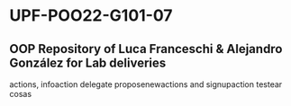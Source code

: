 # UPF-POO22-G101-07
## OOP Repository of Luca Franceschi & Alejandro González for Lab deliveries 

actions, infoaction
delegate proposenewactions and signupaction
testear cosas
